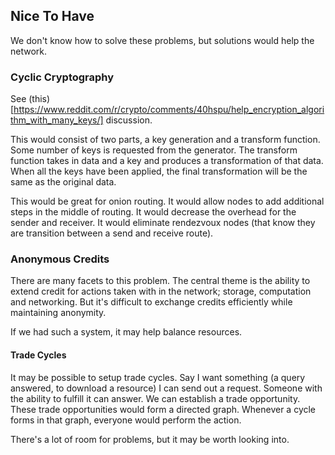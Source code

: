 ## Nice To Have
We don't know how to solve these problems, but solutions would help the network.

### Cyclic Cryptography
See (this)[https://www.reddit.com/r/crypto/comments/40hspu/help_encryption_algorithm_with_many_keys/]
discussion.

This would consist of two parts, a key generation and a transform function. Some
number of keys is requested from the generator. The transform function takes in
data and a key and produces a transformation of that data. When all the keys
have been applied, the final transformation will be the same as the original
data.

This would be great for onion routing. It would allow nodes to add additional
steps in the middle of routing. It would decrease the overhead for the sender
and receiver. It would eliminate rendezvoux nodes (that know they are
transition between a send and receive route).

### Anonymous Credits
There are many facets to this problem. The central theme is the ability to
extend credit for actions taken with in the network; storage, computation and
networking. But it's difficult to exchange credits efficiently while maintaining
anonymity.

If we had such a system, it may help balance resources.

#### Trade Cycles
It may be possible to setup trade cycles. Say I want something (a query
answered, to download a resource) I can send out a request. Someone with the
ability to fulfill it can answer. We can establish a trade opportunity. These
trade opportunities would form a directed graph. Whenever a cycle forms in that
graph, everyone would perform the action.

There's a lot of room for problems, but it may be worth looking into.